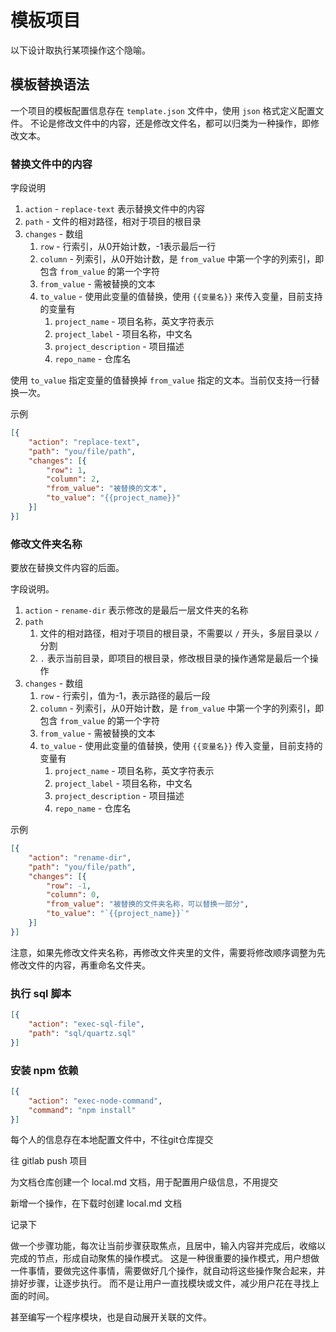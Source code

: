 # 模板项目

以下设计取执行某项操作这个隐喻。

## 模板替换语法

一个项目的模板配置信息存在 `template.json` 文件中，使用 `json` 格式定义配置文件。
不论是修改文件中的内容，还是修改文件名，都可以归类为一种操作，即修改文本。

### 替换文件中的内容

字段说明

1. `action` - `replace-text` 表示替换文件中的内容
2. `path` - 文件的相对路径，相对于项目的根目录
3. `changes` - 数组
   1. `row` - 行索引，从0开始计数，-1表示最后一行
   2. `column` - 列索引，从0开始计数，是 `from_value` 中第一个字的列索引，即包含 `from_value` 的第一个字符
   3. `from_value` - 需被替换的文本
   4. `to_value` - 使用此变量的值替换，使用 `{{变量名}}` 来传入变量，目前支持的变量有
      1. `project_name` - 项目名称，英文字符表示
      2. `project_label` - 项目名称，中文名
      3. `project_description` - 项目描述
      4. `repo_name` - 仓库名

使用 `to_value` 指定变量的值替换掉 `from_value` 指定的文本。当前仅支持一行替换一次。

示例

```json
[{
    "action": "replace-text",
    "path": "you/file/path",
    "changes": [{
        "row": 1,
        "column": 2,
        "from_value": "被替换的文本",
        "to_value": "{{project_name}}"
    }]
}]
```

### 修改文件夹名称

要放在替换文件内容的后面。

字段说明。

1. `action` - `rename-dir` 表示修改的是最后一层文件夹的名称
2. `path` 
   1. 文件的相对路径，相对于项目的根目录，不需要以 `/` 开头，多层目录以 `/` 分割
   2. `.` 表示当前目录，即项目的根目录，修改根目录的操作通常是最后一个操作
3. `changes` - 数组
   1. `row` - 行索引，值为-1，表示路径的最后一段
   2. `column` - 列索引，从0开始计数，是 `from_value` 中第一个字的列索引，即包含 `from_value` 的第一个字符
   3. `from_value` - 需被替换的文本
   4. `to_value` - 使用此变量的值替换，使用 `{{变量名}}` 传入变量，目前支持的变量有
      1. `project_name` - 项目名称，英文字符表示
      2. `project_label` - 项目名称，中文名
      3. `project_description` - 项目描述
      4. `repo_name` - 仓库名

示例

```json
[{
    "action": "rename-dir",
    "path": "you/file/path",
    "changes": [{
        "row": -1,
        "column": 0,
        "from_value": "被替换的文件夹名称，可以替换一部分",
        "to_value": "`{{project_name}}`"
    }]
}]
```

注意，如果先修改文件夹名称，再修改文件夹里的文件，需要将修改顺序调整为先修改文件的内容，再重命名文件夹。

### 执行 sql 脚本

```json
[{
    "action": "exec-sql-file",
    "path": "sql/quartz.sql"
}]
```

### 安装 npm 依赖

```json
[{
    "action": "exec-node-command",
    "command": "npm install"
}]
```


每个人的信息存在本地配置文件中，不往git仓库提交

往 gitlab push 项目

为文档仓库创建一个 local.md 文档，用于配置用户级信息，不用提交

新增一个操作，在下载时创建 local.md 文档

记录下


做一个步骤功能，每次让当前步骤获取焦点，且居中，输入内容并完成后，收缩以完成的节点，形成自动聚焦的操作模式。
这是一种很重要的操作模式，用户想做一件事情，要做完这件事情，需要做好几个操作，就自动将这些操作聚合起来，并排好步骤，让逐步执行。
而不是让用户一直找模块或文件，减少用户花在寻找上面的时间。

甚至编写一个程序模块，也是自动展开关联的文件。